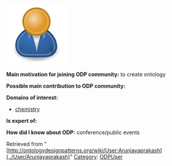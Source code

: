 [![Image:ODPUser.png](../images/a/a6/ODPUser.png)](../Image/ODPUser.png "Image:ODPUser.png")




  





__Main motivation for joining ODP community:__ to create ontology


__Possible main contribution to ODP community:__


__Domains of interest:__



* [chemistry](../Community/Chemistry "Community:Chemistry")


__Is expert of:__


  

__How did I know about ODP:__ conference/public events






Retrieved from "[http://ontologydesignpatterns.org/wiki/User:Arunjayaprakash](../User/Arunjayaprakash)"
 [Category](http://ontologydesignpatterns.org/wiki/Special:Categories "Special:Categories"): [ODPUser](../Category/ODPUser "Category:ODPUser")
